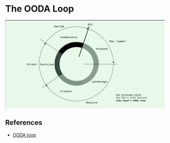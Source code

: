 # The OODA Loop

![](../imgs/ooda.png)


## References

- [OODA loop](https://en.wikipedia.org/wiki/OODA_loop)